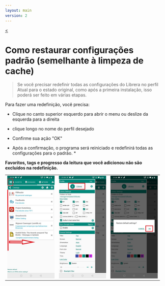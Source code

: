 ```yaml
---
layout: main
version: 2
---
```

[<](/wiki/faq/pt)
# Como restaurar configurações padrão (semelhante à limpeza de cache)

> Se você precisar redefinir todas as configurações do Librera no perfil Atual para o estado original, como após a primeira instalação, isso poderá ser feito em várias etapas.

Para fazer uma redefinição, você precisa:

* Clique no canto superior esquerdo para abrir o menu ou deslize da esquerda para a direita
* clique longo no nome do perfil desejado
* Confirme sua ação &quot;OK&quot;

* Após a confirmação, o programa será reiniciado e redefinirá todas as configurações para o padrão. *

**Favoritos, tags e progresso da leitura que você adicionou não são excluídos na redefinição.**


||||
|-|-|-|
|![](19.jpg)|![](20.jpg)|![](21.jpg)|
